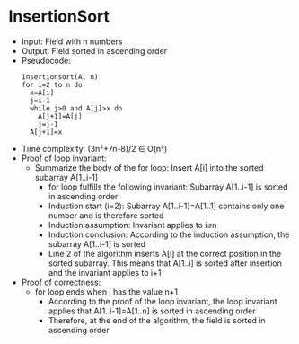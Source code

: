 # InsertionSort

- Input: Field with n numbers
- Output: Field sorted in ascending order
- Pseudocode:
  ```
  Insertionsort(A, n)
  for i=2 to n do
    x=A[i]
    j=i-1
    while j>0 and A[j]>x do
      A[j+1]=A[j]
      j=j-1
    A[j+1]=x
  ```
- Time complexity: (3n²+7n-8)/2 ∈ O(n²)
- Proof of loop invariant:
  - Summarize the body of the for loop: Insert A[i] into the sorted subarray A[1..i-1]
	- for loop fulfills the following invariant: Subarray A[1..i-1] is sorted in ascending order
	- Induction start (i=2): Subarray A[1..i-1]=A[1..1] contains only one number and is therefore sorted
	- Induction assumption: Invariant applies to i≤n
	- Induction conclusion: According to the induction assumption, the subarray A[1..i-1] is sorted
	- Line 2 of the algorithm inserts A[i] at the correct position in the sorted subarray. This means that A[1..i] is sorted after insertion and the invariant applies to i+1
- Proof of correctness:
    - for loop ends when i has the value n+1
	  - According to the proof of the loop invariant, the loop invariant applies that A[1..i-1]=A[1..n] is sorted in ascending order
	  - Therefore, at the end of the algorithm, the field is sorted in ascending order
